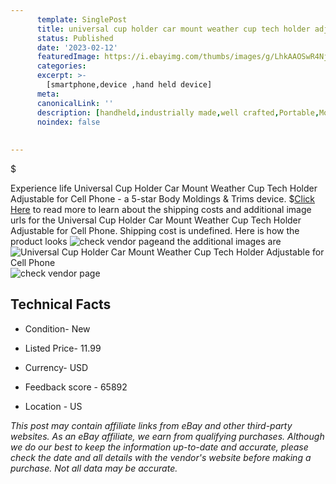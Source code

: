 ```yaml
---
      template: SinglePost
      title: universal cup holder car mount weather cup tech holder adjustable for cell phone
      status: Published
      date: '2023-02-12'
      featuredImage: https://i.ebayimg.com/thumbs/images/g/LhkAAOSwR4NjrmNL/s-l225.jpg
      categories: 
      excerpt: >-
        [smartphone,device ,hand held device]
      meta:
      canonicalLink: ''
      description: [handheld,industrially made,well crafted,Portable,Mobile,Compact,Convenient,Lightweight,Maneuverable,Man-portable,Miniature,Carriable,Hand-held,Light,Holdable,Transportable,Mobile device,Pocket-sized,On-the-go,Wireless,Cordless,Compact size,Convenient size, smartphone,device ,hand held device]
      noindex: false
      
        
---
```

$

Experience life Universal Cup Holder Car Mount Weather Cup Tech Holder Adjustable for Cell Phone - a 5-star Body Moldings & Trims device.
$[Click Here](https://www.ebay.com/itm/255902800701?fits=Make%3AMercury&hash=item3b94fedb3d%3Ag%3ALhkAAOSwR4NjrmNL&mkevt=1&mkcid=1&mkrid=711-53200-19255-0&campid=%253CePNCampaignId%253E&customid=%253CreferenceId%253E&toolid=10049) to read more to learn about the shipping costs and additional image urls for the Universal Cup Holder Car Mount Weather Cup Tech Holder Adjustable for Cell Phone. Shipping cost is undefined. Here is how the product looks ![check vendor page](https://i.ebayimg.com/thumbs/images/g/LhkAAOSwR4NjrmNL/s-l225.jpg)and the additional images are![Universal Cup Holder Car Mount Weather Cup Tech Holder Adjustable for Cell Phone](https://i.ebayimg.com/images/g/LhkAAOSwR4NjrmNL/s-l960.jpg)![check vendor page](https://origin-galleryplus.ebayimg.com/ws/web/255902800701_2_0_1/225x225.jpg,https://origin-galleryplus.ebayimg.com/ws/web/255902800701_3_0_1/225x225.jpg,https://origin-galleryplus.ebayimg.com/ws/web/255902800701_4_0_1/225x225.jpg,https://origin-galleryplus.ebayimg.com/ws/web/255902800701_5_0_1/225x225.jpg,https://origin-galleryplus.ebayimg.com/ws/web/255902800701_6_0_1/225x225.jpg,https://origin-galleryplus.ebayimg.com/ws/web/255902800701_7_0_1/225x225.jpg,https://origin-galleryplus.ebayimg.com/ws/web/255902800701_8_0_1/225x225.jpg,https://origin-galleryplus.ebayimg.com/ws/web/255902800701_9_0_1/225x225.jpg,https://origin-galleryplus.ebayimg.com/ws/web/255902800701_10_0_1/225x225.jpg,https://origin-galleryplus.ebayimg.com/ws/web/255902800701_11_0_1/225x225.jpg,https://origin-galleryplus.ebayimg.com/ws/web/255902800701_12_0_1/225x225.jpg)



 ## Technical Facts 



     
      

 - Condition- New 


      

 - Listed Price- 11.99 


      

 - Currency- USD 


      

 - Feedback score - 65892 


      

 - Location - US 


      
      

 *_This post may contain affiliate links from eBay and other third-party websites. As an eBay affiliate, we earn from qualifying purchases. Although we do our best to keep the information up-to-date and accurate, please check the date and all details with the vendor's website before making a purchase. Not all data may be accurate._*






